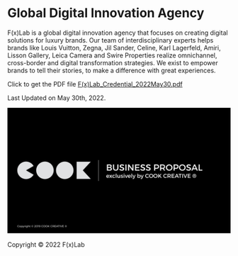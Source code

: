 # Global Digital Innovation Agency
F(x)Lab is a global digital innovation agency that focuses on creating digital solutions for luxury brands. Our team of interdisciplinary experts helps brands like Louis Vuitton, Zegna, Jil Sander, Celine, Karl Lagerfeld, Amiri, Lisson Gallery, Leica Camera and Swire Properties realize omnichannel, cross-border and digital transformation strategies. We exist to empower brands to tell their stories, to make a difference with great experiences.

Click to get the PDF file   [F(x)Lab_Credential_2022May30.pdf](https://shihheng.com/CookCreativeProfile/Cook_Creative_Profile.pdf)

Last Updated on May 30th, 2022.

![image](https://raw.githubusercontent.com/ZihaoLu/CookCreativeProfile/master/Cook_Creative_Profile_Cover.jpeg)

Copyright © 2022 F(x)Lab
